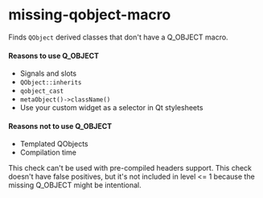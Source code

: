 # missing-qobject-macro

Finds `QObject` derived classes that don't have a Q_OBJECT macro.

#### Reasons to use Q_OBJECT
- Signals and slots
- `QObject::inherits`
- `qobject_cast`
- `metaObject()->className()`
- Use your custom widget as a selector in Qt stylesheets

#### Reasons not to use Q_OBJECT
- Templated QObjects
- Compilation time

This check can't be used with pre-compiled headers support.
This check doesn't have false positives, but it's not included in level <= 1 because the missing Q_OBJECT might be intentional.
